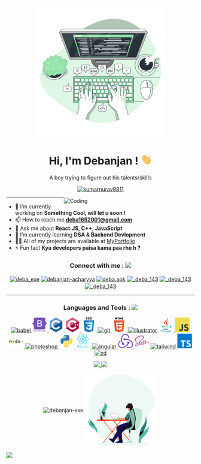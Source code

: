 <h1 align="center"><img src="https://github.com/debanjan-exe/debanjan-exe/blob/main/Code%20typing-bro.png?raw=true" width="350px"></h1>

<h1 align="center">Hi, I'm Debanjan ! <img src="https://github.com/ABSphreak/ABSphreak/blob/master/gifs/Hi.gif" width="30px"></h1>
<p align="center">A boy trying to figure out his talents/skills</p>
<!---
<p align="center"> <a href="https://github.com/ryo-ma/github-profile-trophy"><img src="https://github-profile-trophy.vercel.app/?username=debanjan-exe" alt="debanjan-exe" /></a> </p>
https://cdn.dribbble.com/users/1626229/screenshots/14978408/media/55048f248647c65901935800b5838be6.jpg
--->

<p align="center"> <a href="https://github.com/ryo-ma/github-profile-trophy"><img src="https://github-profile-trophy.vercel.app/?username=kumarnurav9811" alt="kumarnurav9811" /></a> </p>
<img align="right" alt="Coding" width="350" src="https://raw.githubusercontent.com/abhisheknaiidu/abhisheknaiidu/master/code.gif?compress=1&resize=1000x700">
<!-- <img align="right" alt="Person coding gif" src="https://github.com/chandan-reddy-k/chandan-reddy-k/blob/master/assets/coding.gif" width="350" /> -->


---
- 🔭 I’m currently working on **Something Cool, will let u soon !**
- 📫 How to reach me **deba1652001@gmail.com**
- 💬 Ask me about **React.JS, C++, JavaScript**
- 🌱 I’m currently learning **DSA & Backend Devlopment**
- 👨‍💻 All of my projects are available at [MyPortfolio](https://debanjan-portfolio.netlify.app/)
- ⚡ Fun fact **Kya developers paisa kama paa rhe h ?**

<h3 align="center">Connect with me : <img src="https://media.giphy.com/media/LnQjpWaON8nhr21vNW/giphy.gif" width="40"></h3>
<p align="center">
<a href="https://twitter.com/deba_exe" target="blank"><img align="center" src="https://raw.githubusercontent.com/rahuldkjain/github-profile-readme-generator/master/src/images/icons/Social/twitter.svg" alt="deba_exe" height="30" width="40" /></a>
<a href="https://linkedin.com/in/debanjan-acharyya" target="blank"><img align="center" src="https://raw.githubusercontent.com/rahuldkjain/github-profile-readme-generator/master/src/images/icons/Social/linked-in-alt.svg" alt="debanjan-acharyya" height="30" width="40" /></a>
<a href="https://fb.com/deba.apk" target="blank"><img align="center" src="https://raw.githubusercontent.com/rahuldkjain/github-profile-readme-generator/master/src/images/icons/Social/facebook.svg" alt="deba.apk" height="30" width="40" /></a>
<a href="https://instagram.com/_deba_143" target="blank"><img align="center" src="https://raw.githubusercontent.com/rahuldkjain/github-profile-readme-generator/master/src/images/icons/Social/instagram.svg" alt="_deba_143" height="30" width="40" /></a>
<a href="https://dev.to/debanjan_exe" target="_blank"><img align="center" src="https://iconape.com/wp-content/png_logo_vector/dev-to.png" alt="_deba_143" height="30" width="30" /></a>
<a href="https://auth.geeksforgeeks.org/user/debanjan01" target="_blank"><img align="center" src="https://media.geeksforgeeks.org/wp-content/uploads/20210224040124/JSBinCollaborativeJavaScriptDebugging6-300x160.png" alt="_deba_143" height="30" width="55" /></a>
</p>

---

<h3 align="center">Languages and Tools : <img src="https://media.giphy.com/media/WUlplcMpOCEmTGBtBW/giphy.gif" width="30"></h3>
<p align="center"> <a href="https://babeljs.io/" target="_blank"> <img src="https://www.vectorlogo.zone/logos/babeljs/babeljs-icon.svg" alt="babel" width="40" height="40"/> </a> <a href="https://getbootstrap.com" target="_blank"> <img src="https://raw.githubusercontent.com/devicons/devicon/master/icons/bootstrap/bootstrap-plain-wordmark.svg" alt="bootstrap" width="40" height="40"/> </a> <a href="https://www.cprogramming.com/" target="_blank"> <img src="https://raw.githubusercontent.com/devicons/devicon/master/icons/c/c-original.svg" alt="c" width="40" height="40"/> </a> <a href="https://www.w3schools.com/cpp/" target="_blank"> <img src="https://raw.githubusercontent.com/devicons/devicon/master/icons/cplusplus/cplusplus-original.svg" alt="cplusplus" width="40" height="40"/> </a> <a href="https://www.w3schools.com/css/" target="_blank"> <img src="https://raw.githubusercontent.com/devicons/devicon/master/icons/css3/css3-original-wordmark.svg" alt="css3" width="40" height="40"/> </a> <a href="https://git-scm.com/" target="_blank"> <img src="https://www.vectorlogo.zone/logos/git-scm/git-scm-icon.svg" alt="git" width="40" height="40"/> </a> <a href="https://www.w3.org/html/" target="_blank"> <img src="https://raw.githubusercontent.com/devicons/devicon/master/icons/html5/html5-original-wordmark.svg" alt="html5" width="40" height="40"/> </a> <a href="https://www.adobe.com/in/products/illustrator.html" target="_blank"> <img src="https://www.vectorlogo.zone/logos/adobe_illustrator/adobe_illustrator-icon.svg" alt="illustrator" width="40" height="40"/> </a> <a href="https://www.java.com" target="_blank"> <img src="https://raw.githubusercontent.com/devicons/devicon/master/icons/java/java-original.svg" alt="java" width="40" height="40"/> </a> <a href="https://developer.mozilla.org/en-US/docs/Web/JavaScript" target="_blank"> <img src="https://raw.githubusercontent.com/devicons/devicon/master/icons/javascript/javascript-original.svg" alt="javascript" width="40" height="40"/> </a> <a href="https://nodejs.org" target="_blank"> <img src="https://raw.githubusercontent.com/devicons/devicon/master/icons/nodejs/nodejs-original-wordmark.svg" alt="nodejs" width="40" height="40"/> </a> <a href="https://www.photoshop.com/en" target="_blank"> <img src="https://upload.wikimedia.org/wikipedia/commons/thumb/a/af/Adobe_Photoshop_CC_icon.svg/1051px-Adobe_Photoshop_CC_icon.svg.png" alt="photoshop" width="40" height="40"/> </a> <a href="https://www.python.org" target="_blank"> <img src="https://raw.githubusercontent.com/devicons/devicon/master/icons/python/python-original.svg" alt="python" width="40" height="40"/> </a> <a href="https://reactjs.org/" target="_blank"> <img src="https://raw.githubusercontent.com/devicons/devicon/master/icons/react/react-original-wordmark.svg" alt="react" width="40" height="40"/> </a> <a href="https://angular.io/" target="_blank"> <img src="https://seeklogo.com/images/A/angular-logo-CF8B6B5B10-seeklogo.com.png" alt="angular" width="40" height="40"/> </a> <a href="https://redux.js.org" target="_blank"> <img src="https://raw.githubusercontent.com/devicons/devicon/master/icons/redux/redux-original.svg" alt="redux" width="40" height="40"/> </a> <a href="https://sass-lang.com" target="_blank"> <img src="https://raw.githubusercontent.com/devicons/devicon/master/icons/sass/sass-original.svg" alt="sass" width="40" height="40"/> </a> <a href="https://tailwindcss.com/" target="_blank"> <img src="https://www.vectorlogo.zone/logos/tailwindcss/tailwindcss-icon.svg" alt="tailwind" width="40" height="40"/> </a> <a href="https://www.typescriptlang.org/" target="_blank"> <img src="https://raw.githubusercontent.com/devicons/devicon/master/icons/typescript/typescript-original.svg" alt="typescript" width="40" height="40"/> </a> <a href="https://www.adobe.com/products/xd.html" target="_blank"> <img src="https://cdn.worldvectorlogo.com/logos/adobe-xd.svg" alt="xd" width="40" height="40"/> </a> </p>

<p align="center">
  <a href="https://github.com/debanjan-exe">
    <img height="180em" src="https://github-readme-stats.vercel.app/api?username=debanjan-exe&theme=tokyonight&show_icons=true" />
    <img height="180em" src="https://github-readme-stats.vercel.app/api/top-langs/?username=debanjan-exe&theme=tokyonight&layout=compact" />
  </a>
</p>

<p align="center">
  <img align="center" src="https://github-readme-streak-stats.herokuapp.com/?user=debanjan-exe&" alt="debanjan-exe" />
  <img align="center" alt="Person coding gif" src="https://github.com/chandan-reddy-k/chandan-reddy-k/blob/master/assets/coding.gif" width="195" />
</p>
<!---<img align="center" alt="Code gif" src="https://github.com/chandan-reddy-k/chandan-reddy-k/blob/master/assets/coding-freak.gif" width="100%" /> --->

<img src="https://imgur.com/rilHVxA.png"/>

